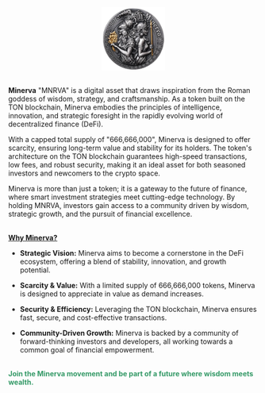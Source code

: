 <p style="text-align: center;"><strong><img style="display: block; margin-left: auto; margin-right: auto;" src="https://github.com/Minerva-Finance/Minerva/blob/main/logo.png?raw=true" alt="Minerva Logo" width="128" height="128" />&nbsp;</strong></p>
<p><strong>Minerva</strong> "MNRVA" is a digital asset that draws inspiration from the Roman goddess of wisdom, strategy, and craftsmanship. As a token built on the TON blockchain, Minerva embodies the principles of intelligence, innovation, and strategic foresight in the rapidly evolving world of decentralized finance (DeFi).</p>
<p>With a capped total supply of "666,666,000", Minerva is designed to offer scarcity, ensuring long-term value and stability for its holders. The token's architecture on the TON blockchain guarantees high-speed transactions, low fees, and robust security, making it an ideal asset for both seasoned investors and newcomers to the crypto space.</p>
<p>Minerva is more than just a token; it is a gateway to the future of finance, where smart investment strategies meet cutting-edge technology. By holding MNRVA, investors gain access to a community driven by wisdom, strategic growth, and the pursuit of financial excellence.</p>
<p><br /><strong><span style="text-decoration: underline;">Why Minerva?</span></strong></p>
<ul>
<li><strong>Strategic Vision:</strong> Minerva aims to become a cornerstone in the DeFi ecosystem, offering a blend of stability, innovation, and growth potential.</li>
</ul>
<ul>
<li><strong>Scarcity &amp; Value:</strong> With a limited supply of 666,666,000 tokens, Minerva is designed to appreciate in value as demand increases.</li>
</ul>
<ul>
<li><strong>Security &amp; Efficiency:</strong> Leveraging the TON blockchain, Minerva ensures fast, secure, and cost-effective transactions.</li>
</ul>
<ul>
<li><strong>Community-Driven Growth:</strong> Minerva is backed by a community of forward-thinking investors and developers, all working towards a common goal of financial empowerment.</li>
</ul>
<p><br /><strong><span style="color: #339966;">Join the Minerva movement and be part of a future where wisdom meets wealth.</span></strong></p>
